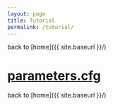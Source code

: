 ```yaml
---
layout: page
title: Tutorial
permalink: /tutorial/
---
```


back to [home]({{ site.baseurl }}/)

# [parameters.cfg](tutorial-parameters)

back to [home]({{ site.baseurl }}/)
